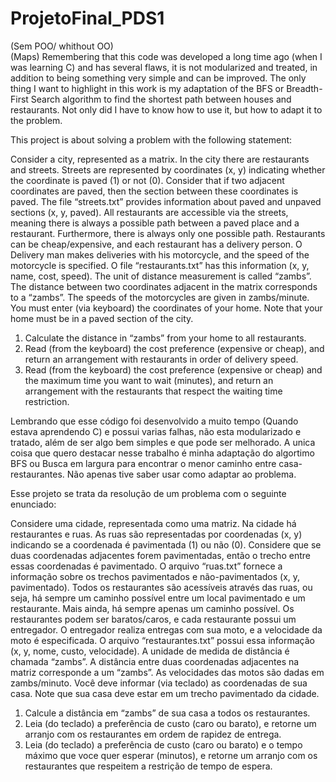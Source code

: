 # ProjetoFinal_PDS1
(Sem POO/ whithout OO)<br>
(Maps)
Remembering that this code was developed a long time ago (when I was learning C) and has several flaws, it is not modularized and treated, in addition to being something very simple and can be improved.
The only thing I want to highlight in this work is my adaptation of the BFS or Breadth-First Search algorithm to find the shortest path between houses and restaurants.
Not only did I have to know how to use it, but how to adapt it to the problem.

This project is about solving a problem with the following statement:

Consider a city, represented as a matrix. In the city there are restaurants and streets.
Streets are represented by coordinates (x, y) indicating whether the coordinate is
paved (1) or not (0). Consider that if two adjacent coordinates are
paved, then the section between these coordinates is paved. The file “streets.txt”
provides information about paved and unpaved sections (x, y,
paved). All restaurants are accessible via the streets, meaning there is always
a possible path between a paved place and a restaurant. Furthermore, there is always
only one possible path.
Restaurants can be cheap/expensive, and each restaurant has a delivery person. O
Delivery man makes deliveries with his motorcycle, and the speed of the motorcycle is specified. O
file “restaurants.txt” has this information (x, y, name, cost, speed).
The unit of distance measurement is called “zambs”. The distance between two coordinates
adjacent in the matrix corresponds to a “zambs”. The speeds of the motorcycles are given in
zambs/minute.
You must enter (via keyboard) the coordinates of your home. Note that your home must
be in a paved section of the city.
  1. Calculate the distance in “zambs” from your home to all restaurants.
  2. Read (from the keyboard) the cost preference (expensive or cheap), and return an arrangement with
  restaurants in order of delivery speed.
  3. Read (from the keyboard) the cost preference (expensive or cheap) and the maximum time
  you want to wait (minutes), and return an arrangement with the restaurants that
  respect the waiting time restriction.

Lembrando que esse código foi desenvolvido a muito tempo (Quando estava aprendendo C) e possui varias falhas, não esta modularizado e tratado, além de ser algo bem simples e que pode ser melhorado.
A unica coisa que quero destacar nesse trabalho é minha adaptação do algortimo BFS ou Busca em largura para encontrar o menor caminho entre casa-restaurantes.
Não apenas tive saber usar como adaptar ao problema.

Esse projeto se trata da resolução de um problema com o seguinte enunciado:

Considere uma cidade, representada como uma matriz. Na cidade há restaurantes e ruas.
As ruas são representadas por coordenadas (x, y) indicando se a coordenada é
pavimentada (1) ou não (0). Considere que se duas coordenadas adjacentes forem
pavimentadas, então o trecho entre essas coordenadas é pavimentado. O arquivo “ruas.txt”
fornece a informação sobre os trechos pavimentados e não-pavimentados (x, y,
pavimentado). Todos os restaurantes são acessíveis através das ruas, ou seja, há sempre
um caminho possível entre um local pavimentado e um restaurante. Mais ainda, há sempre
apenas um caminho possível.
Os restaurantes podem ser baratos/caros, e cada restaurante possui um entregador. O
entregador realiza entregas com sua moto, e a velocidade da moto é especificada. O
arquivo “restaurantes.txt” possui essa informação (x, y, nome, custo, velocidade).
A unidade de medida de distância é chamada “zambs”. A distância entre duas coordenadas
adjacentes na matriz corresponde a um “zambs”. As velocidades das motos são dadas em
zambs/minuto.
Você deve informar (via teclado) as coordenadas de sua casa. Note que sua casa deve
estar em um trecho pavimentado da cidade.
  1. Calcule a distância em “zambs” de sua casa a todos os restaurantes. 
  2. Leia (do teclado) a preferência de custo (caro ou barato), e retorne um arranjo com
  os restaurantes em ordem de rapidez de entrega.
  3. Leia (do teclado) a preferência de custo (caro ou barato) e o tempo máximo que
  voce quer esperar (minutos), e retorne um arranjo com os restaurantes que
  respeitem a restrição de tempo de espera.

